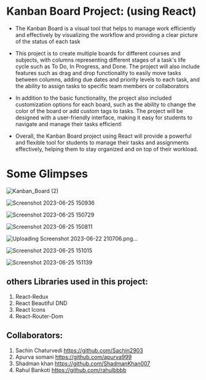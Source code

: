# Kanban Board Project: (using React)

* The Kanban Board is a visual tool that helps to manage work efficiently and effectively by visualizing the workflow and providing a clear picture of the status of each task

* This project is to create multiple boards for different courses and subjects, with columns representing different stages of a task's life cycle such as To Do, In Progress, and Done. The project will also include features such as drag and drop functionality to easily move tasks between columns, adding due dates and priority levels to each task, and the ability to assign tasks to specific team members or collaborators

* In addition to the basic functionality, the project also included customization options for each board, such as the ability to change the color of the board or add custom tags to tasks. The project will be designed with a user-friendly interface, making it easy for students to navigate and manage their tasks efficientl

* Overall, the Kanban Board project using React will provide a powerful and flexible tool for students to manage their tasks and assignments effectively, helping them to stay organized and on top of their workload.




# Some Glimpses

![Kanban_Board (2)](https://github.com/Sachin2903/Kanban_Board_clone/assets/92660783/a6ebdc65-6f1f-40d7-99c8-7b5219e23b07)

![Screenshot 2023-06-25 150936](https://github.com/rahulbbbb/Kanban-Board/assets/124687528/a50fb83e-6dab-4637-a34d-b4f3d696ef76)

![Screenshot 2023-06-25 150729](https://github.com/rahulbbbb/Kanban-Board/assets/124687528/e6b23d7b-654d-4b4b-8ffc-995cf99b567f)

![Screenshot 2023-06-25 150811](https://github.com/rahulbbbb/Kanban-Board/assets/124687528/d8e519b2-1c0f-45f2-acf1-14a95018d9b5)

![Uploading Screenshot 2023-06-22 210706.png…]()

![Screenshot 2023-06-25 151015](https://github.com/rahulbbbb/Kanban-Board/assets/124687528/caf497be-c545-4561-b184-d8a739296a5c)

![Screenshot 2023-06-25 151139](https://github.com/rahulbbbb/Kanban-Board/assets/124687528/b6969e73-7d68-483f-8deb-58db78ca2db4)




## others Libraries used in this project:
1. React-Redux
2. React Beautiful DND
3. React Icons 
4. React-Router-Dom

## Collaborators:
1. Sachin Chaturvedi https://github.com/Sachin2903
2. Apurva somani https://github.com/apurva999
3. Shadman khan https://github.com/ShadmanKhan007
4. Rahul Bankoti https://github.com/rahulbbbb
